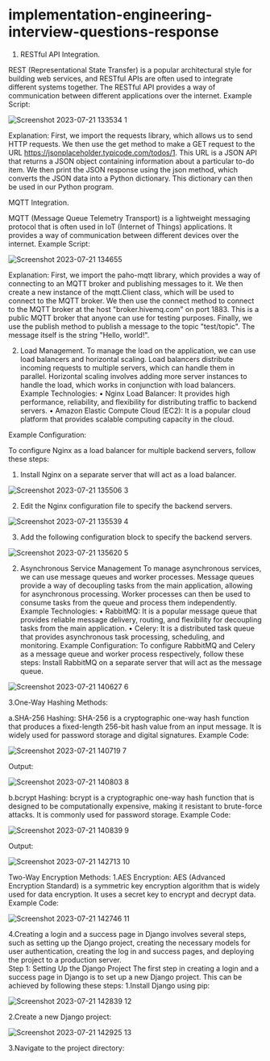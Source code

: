# implementation-engineering-interview-questions-response

1.	RESTful API Integration.
	
REST (Representational State Transfer) is a popular architectural style for building web services, and RESTful APIs are often used to integrate different systems together. The RESTful API provides a way of communication between different applications over the internet.
Example Script:

![Screenshot 2023-07-21 133534  1](https://github.com/tabbyngonjo/implementation-engineering-interview-questions-response/assets/139018411/a05a11d1-6b4e-4578-a08c-c28ed23e57b0)

Explanation:
First, we import the requests library, which allows us to send HTTP requests. We then use the get method to make a GET request to the URL https://jsonplaceholder.typicode.com/todos/1. This URL is a JSON API that returns a JSON object containing information about a particular to-do item.
We then print the JSON response using the json method, which converts the JSON data into a Python dictionary. This dictionary can then be used in our Python program.

MQTT Integration.

MQTT (Message Queue Telemetry Transport) is a lightweight messaging protocol that is often used in IoT (Internet of Things) applications. It provides a way of communication between different devices over the internet.
Example Script:

![Screenshot 2023-07-21 134655](https://github.com/tabbyngonjo/implementation-engineering-interview-questions-response/assets/139018411/6b518b03-5cbc-4bb6-870d-828aa88e3688)

Explanation:
First, we import the paho-mqtt library, which provides a way of connecting to an MQTT broker and publishing messages to it. We then create a new instance of the mqtt.Client class, which will be used to connect to the MQTT broker.
We then use the connect method to connect to the MQTT broker at the host "broker.hivemq.com" on port 1883. This is a public MQTT broker that anyone can use for testing purposes.
Finally, we use the publish method to publish a message to the topic "test/topic". The message itself is the string "Hello, world!".

2.	Load Management.
To manage the load on the application, we can use load balancers and horizontal scaling. Load balancers distribute incoming requests to multiple servers, which can handle them in parallel. Horizontal scaling involves adding more server instances to handle the load, which works in conjunction with load balancers.
Example Technologies:
•	Nginx Load Balancer: It provides high performance, reliability, and flexibility for distributing traffic to backend servers.
•	Amazon Elastic Compute Cloud (EC2): It is a popular cloud platform that provides scalable computing capacity in the cloud.

Example Configuration:

To configure Nginx as a load balancer for multiple backend servers, follow these steps:
1.	Install Nginx on a separate server that will act as a load balancer.

![Screenshot 2023-07-21 135506    3](https://github.com/tabbyngonjo/implementation-engineering-interview-questions-response/assets/139018411/f1b99617-7a86-4706-8538-c24eb2536ab7)

2.	Edit the Nginx configuration file to specify the backend servers.

![Screenshot 2023-07-21 135539    4](https://github.com/tabbyngonjo/implementation-engineering-interview-questions-response/assets/139018411/4359e366-4fd4-42f2-9c41-f25d3a17ae39)

3.	Add the following configuration block to specify the backend servers.

![Screenshot 2023-07-21 135620   5](https://github.com/tabbyngonjo/implementation-engineering-interview-questions-response/assets/139018411/e2ba7169-9bce-4aa6-ae20-1fc7d365228e)

2.	Asynchronous Service Management
To manage asynchronous services, we can use message queues and worker processes. Message queues provide a way of decoupling tasks from the main application, allowing for asynchronous processing. Worker processes can then be used to consume tasks from the queue and process them independently.
Example Technologies:
•	RabbitMQ: It is a popular message queue that provides reliable message delivery, routing, and flexibility for decoupling tasks from the main application.
•	Celery: It is a distributed task queue that provides asynchronous task processing, scheduling, and monitoring.
Example Configuration:
To configure RabbitMQ and Celery as a message queue and worker process respectively, follow these steps:
Install RabbitMQ on a separate server that will act as the message queue.

![Screenshot 2023-07-21 140627    6](https://github.com/tabbyngonjo/implementation-engineering-interview-questions-response/assets/139018411/3f0f6d22-e9dc-4920-9083-2765cbd5b8cc)

3.One-Way Hashing Methods:
	
a.SHA-256 Hashing:
SHA-256 is a cryptographic one-way hash function that produces a fixed-length 256-bit hash value from an input message. It is widely used for password storage and digital signatures.
Example Code:

![Screenshot 2023-07-21 140719   7](https://github.com/tabbyngonjo/implementation-engineering-interview-questions-response/assets/139018411/c91546b5-ece7-42be-8d57-cad8d3667405)

Output:

![Screenshot 2023-07-21 140803   8](https://github.com/tabbyngonjo/implementation-engineering-interview-questions-response/assets/139018411/ccb27b93-538d-4f36-b55b-106adc81d130)

b.bcrypt Hashing:
bcrypt is a cryptographic one-way hash function that is designed to be computationally expensive, making it resistant to brute-force attacks. It is commonly used for password storage.
Example Code:

![Screenshot 2023-07-21 140839   9](https://github.com/tabbyngonjo/implementation-engineering-interview-questions-response/assets/139018411/cecf678b-90c0-464c-9375-65114b839d59)

Output:

![Screenshot 2023-07-21 142713    10](https://github.com/tabbyngonjo/implementation-engineering-interview-questions-response/assets/139018411/4eb20ea4-995e-46ce-825e-e4d4990371d0)

Two-Way Encryption Methods:
1.AES Encryption:
AES (Advanced Encryption Standard) is a symmetric key encryption algorithm that is widely used for data encryption. It uses a secret key to encrypt and decrypt data.
Example Code:

![Screenshot 2023-07-21 142746    11](https://github.com/tabbyngonjo/implementation-engineering-interview-questions-response/assets/139018411/c791db48-78b5-42e3-a164-e7ae06af69c2)

4.Creating a login and a success page in Django involves several steps, such as setting up the Django project, creating the necessary models for user authentication, creating the log in and success pages, and deploying the project to a production server.  
Step 1: Setting Up the Django Project
The first step in creating a login and a success page in Django is to set up a new Django project. This can be achieved by following these steps:
1.Install Django using pip:

![Screenshot 2023-07-21 142839    12](https://github.com/tabbyngonjo/implementation-engineering-interview-questions-response/assets/139018411/2bed38e1-bf9e-4985-a883-51a7b5666f7f)

2.Create a new Django project:

![Screenshot 2023-07-21 142925   13](https://github.com/tabbyngonjo/implementation-engineering-interview-questions-response/assets/139018411/fa3ec23d-04a1-4b75-8140-fcfd0103eb1d)

3.Navigate to the project directory:


